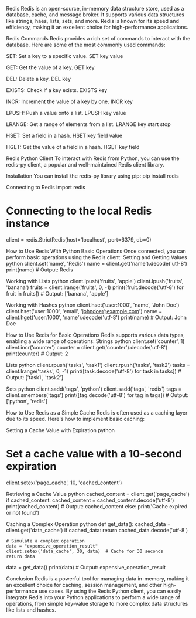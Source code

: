 Redis
Redis is an open-source, in-memory data structure store, used as a database, cache, and message broker. It supports various data structures like strings, haes, lists, sets, and more. Redis is known for its speed and efficiency, making it an excellent choice for high-performance applications.

Redis Commands
Redis provides a rich set of commands to interact with the database. Here are some of the most commonly used commands:

SET: Set a key to a specific value.
SET key value

GET: Get the value of a key.
GET key

DEL: Delete a key.
DEL key

EXISTS: Check if a key exists.
EXISTS key

INCR: Increment the value of a key by one.
INCR key

LPUSH: Push a value onto a list.
LPUSH key value

LRANGE: Get a range of elements from a list.
LRANGE key start stop

HSET: Set a field in a hash.
HSET key field value

HGET: Get the value of a field in a hash.
HGET key field

Redis Python Client
To interact with Redis from Python, you can use the redis-py client, a popular and well-maintained Redis client library.

Installation
You can install the redis-py library using pip:
pip install redis

Connecting to Redis
import redis
# Connecting to the local Redis instance
client = redis.StrictRedis(host='localhost', port=6379, db=0)

How to Use Redis With Python
Basic Operations
Once connected, you can perform basic operations using the Redis client:
Setting and Getting Values
python
client.set('name', 'Redis')
name = client.get('name').decode('utf-8')
print(name)  # Output: Redis

Working with Lists
python
client.lpush('fruits', 'apple')
client.lpush('fruits', 'banana')
fruits = client.lrange('fruits', 0, -1)
print([fruit.decode('utf-8') for fruit in fruits])  # Output: ['banana', 'apple']

Working with Hashes
python
client.hset('user:1000', 'name', 'John Doe')
client.hset('user:1000', 'email', 'johndoe@example.com')
name = client.hget('user:1000', 'name').decode('utf-8')
print(name)  # Output: John Doe

How to Use Redis for Basic Operations
Redis supports various data types, enabling a wide range of operations:
Strings
python
client.set('counter', 1)
client.incr('counter')
counter = client.get('counter').decode('utf-8')
print(counter)  # Output: 2

Lists
python
client.rpush('tasks', 'task1')
client.rpush('tasks', 'task2')
tasks = client.lrange('tasks', 0, -1)
print([task.decode('utf-8') for task in tasks])  # Output: ['task1', 'task2']

Sets
python
client.sadd('tags', 'python')
client.sadd('tags', 'redis')
tags = client.smembers('tags')
print([tag.decode('utf-8') for tag in tags])  # Output: ['python', 'redis']

How to Use Redis as a Simple Cache
Redis is often used as a caching layer due to its speed. Here's how to implement basic caching:

Setting a Cache Value with Expiration
python
# Set a cache value with a 10-second expiration
client.setex('page_cache', 10, 'cached_content')

Retrieving a Cache Value
python
cached_content = client.get('page_cache')
if cached_content:
    cached_content = cached_content.decode('utf-8')
    print(cached_content)  # Output: cached_content
else:
    print('Cache expired or not found')

Caching a Complex Operation
python
def get_data():
    cached_data = client.get('data_cache')
    if cached_data:
        return cached_data.decode('utf-8')

    # Simulate a complex operation
    data = "expensive_operation_result"
    client.setex('data_cache', 30, data)  # Cache for 30 seconds
    return data

data = get_data()
print(data)  # Output: expensive_operation_result

Conclusion
Redis is a powerful tool for managing data in-memory, making it an excellent choice for caching, session management, and other high-performance use cases. By using the Redis Python client, you can easily integrate Redis into your Python applications to perform a wide range of operations, from simple key-value storage to more complex data structures like lists and hashes.
